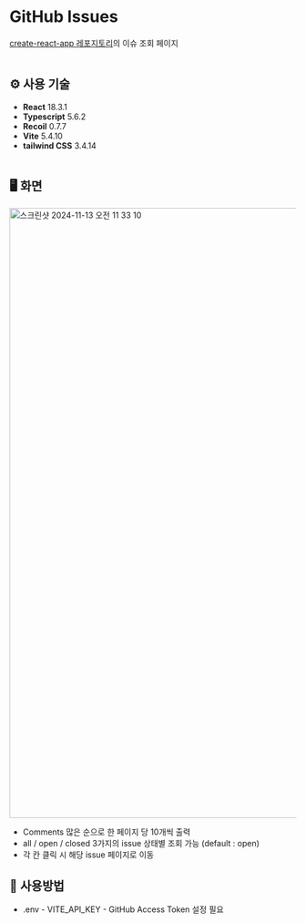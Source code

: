 # GitHub Issues
[create-react-app 레포지토리](https://github.com/facebook/create-react-app)의 이슈 조회 페이지
<br><br>

## ⚙️  사용 기술
- **React** 18.3.1
- **Typescript** 5.6.2
- **Recoil** 0.7.7
- **Vite** 5.4.10
- **tailwind CSS** 3.4.14
<br><br>

## 🖥️  화면
<img width="1071" alt="스크린샷 2024-11-13 오전 11 33 10" src="https://github.com/user-attachments/assets/22579382-b24e-4ce9-9275-b888240245cf">

- Comments 많은 순으로 한 페이지 당 10개씩 출력
- all / open / closed 3가지의 issue 상태별 조회 가능 (default : open)
- 각 칸 클릭 시 해당 issue 페이지로 이동

## 🔔 사용방법
- .env - VITE_API_KEY - GitHub Access Token 설정 필요